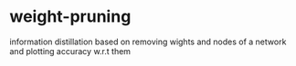 # weight-pruning

information distillation based on removing wights and nodes of a network 
and plotting accuracy w.r.t them
